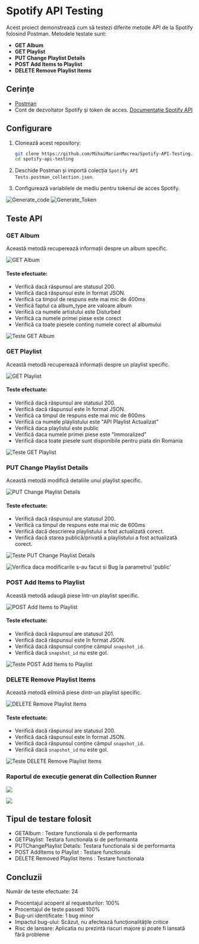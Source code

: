 # Spotify API Testing

Acest proiect demonstrează cum să testezi diferite metode API de la Spotify folosind Postman. Metodele testate sunt:

- **GET Album**
- **GET Playlist**
- **PUT Change Playlist Details**
- **POST Add Items to Playlist**
- **DELETE Remove Playlist Items**

## Cerințe

- [Postman](https://www.postman.com/downloads/)
- Cont de dezvoltator Spotify și token de acces. [Documentație Spotify API](https://developer.spotify.com/documentation/web-api/)

## Configurare

1. Clonează acest repository:
    ```bash
    git clone https://github.com/MihaiMarianMacrea/Spotify-API-Testing.git
    cd spotify-api-testing
    ```

2. Deschide Postman și importă colecția `Spotify API Tests.postman_collection.json`.

3. Configurează variabilele de mediu pentru tokenul de acces Spotify.

![Generate_code](images/Generate%20Code.JPG)
![Generate_Token](images/Generate%20Token.JPG)

## Teste API

### GET Album

Această metodă recuperează informații despre un album specific.

![GET Album](images/Get%20Album%20method.JPG)

#### Teste efectuate:
- Verifică dacă răspunsul are statusul 200.
- Verifică dacă răspunsul este în format JSON.
- Verifică ca timpul de respuns este mai mic de 400ms
- Verifică faptul ca album_type are valoare album
- Verifică ca numele artistului este Disturbed
- Verifică ca numele primei piese este corect
- Verifică ca toate piesele conting numele corect al albumului

![Teste GET Album](images/Get%20Album%20tests.JPG)

### GET Playlist

Această metodă recuperează informații despre un playlist specific.

![GET Playlist](images/Get%20Playlist.JPG)

#### Teste efectuate:
- Verifică dacă răspunsul are statusul 200.
- Verifică dacă răspunsul este în format JSON.
- Verifică ca timpul de respuns este mai mic de 600ms
- Verifică ca numele playlistului este "API Playlist Actualizat"
- Verifică daca playlistul este public
- Verifică daca numele primei piese este "Immoralized"
- Verifică daca toate piesele sunt disponibile pentru piata din Romania

![Teste GET Playlist](images/Get%20Playlist%20test.JPG)

### PUT Change Playlist Details

Această metodă modifică detaliile unui playlist specific.

![PUT Change Playlist Details](images/Change%20Playlist%20Details.JPG)  

#### Teste efectuate:
- Verifică dacă răspunsul are statusul 200.
- Verifică ca timpul de respuns este mai mic de 600ms
- Verifică dacă descrierea playlistului a fost actualizată corect.
- Verifică dacă starea publică/privată a playlistului a fost actualizată corect.

![Teste PUT Change Playlist Details](images/Change%20Playlist%20Details%20Tests.JPG) 

![Verifica daca modificarile s-au facut si Bug la parametrul 'public'](images/Change%20Playlist%20Details%20+BUG.JPG) 

### POST Add Items to Playlist

Această metodă adaugă piese într-un playlist specific.

![POST Add Items to Playlist](images/Add%20Items%20to%20Playlist.JPG)

#### Teste efectuate:
- Verifică dacă răspunsul are statusul 201.
- Verifică dacă răspunsul este în format JSON.
- Verifică dacă răspunsul conține câmpul `snapshot_id`.
- Verifică dacă `snapshot_id` nu este gol.

![Teste POST Add Items to Playlist](images/Add%20items%20To%20Playlist%20Test.JPG)

### DELETE Remove Playlist Items

Această metodă elimină piese dintr-un playlist specific.

![DELETE Remove Playlist Items](images/Remove%20Playlist%20Items.JPG)

#### Teste efectuate:
- Verifică dacă răspunsul are statusul 200.
- Verifică dacă răspunsul este în format JSON.
- Verifică dacă răspunsul conține câmpul `snapshot_id`.
- Verifică dacă `snapshot_id` nu este gol.

![Teste DELETE Remove Playlist Items](images/Remove%20Playlist%20Items%20Tests.JPG)



### Raportul de execuție generat din Collection Runner

![](images/Raport%20de%20executie%20al%20testelor.JPG)

![](images/Raport%20de%20executie%20al%20testelor%20v2.JPG)



## Tipul de testare folosit

 - GETAlbum : Testare functionala si de performanta
 - GETPlaylist: Testara functionala si de performanta
 - PUTChangePlaylist Details: Testara functionala si de performanta
 - POST AddItems to Playlist : Testare functionala
 - DELETE Removed Playlist Items : Testare functionala

## Concluzii

 Număr de teste efectuate: 24
 - Procentajul acoperit al requesturilor: 100%
 - Procentajul de teste passed: 100%
 - Bug-uri identificate: 1 bug minor
 - Impactul bug-ului: Scăzut, nu afectează funcționalitățile critice
 - Risc de lansare: Aplicatia nu prezintă riscuri majore și poate fi lansată fără probleme

